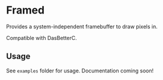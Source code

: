 # Framed

Provides a system-independent framebuffer to draw pixels in.

Compatible with DasBetterC.

## Usage

See `examples` folder for usage. Documentation coming soon!
